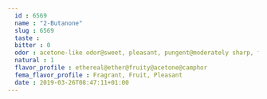 ```yaml
---
  id : 6569
  name : "2-Butanone"
  slug : 6569
  taste : 
  bitter : 0
  odor : acetone-like odor@sweet, pleasant, pungent@moderately sharp, fragrant, mint- or acetone-like odor
  natural : 1
  flavor_profile : ethereal@ether@fruity@acetone@camphor
  fema_flavor_profile : Fragrant, Fruit, Pleasant
  date : 2019-03-26T08:47:11+01:00
---
```



